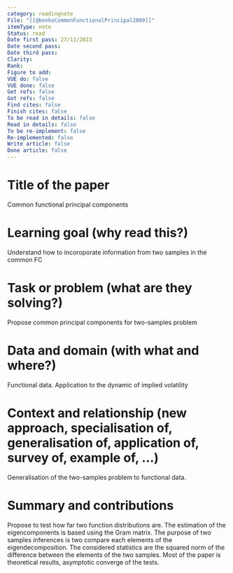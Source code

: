 ```yaml
---
category: readingnote
File: "[[@benkoCommonFunctionalPrincipal2009]]"
itemType: note
Status: read
Date first pass: 27/11/2023
Date second pass: 
Date third pass: 
Clarity: 
Rank: 
Figure to add: 
VUE do: false
VUE done: false
Get refs: false
Got refs: false
Find cites: false
Finish cites: false
To be read in details: false
Read in details: false
To be re-implement: false
Re-implemented: false
Write article: false
Done article: false
---
```

# Title of the paper

Common functional principal components

# Learning goal (why read this?)

Understand how to incoroporate information from two samples in the common FC

# Task or problem (what are they solving?)

Propose common principal components for two-samples problem

# Data and domain (with what and where?)

Functional data. 
Application to the dynamic of implied volatility

# Context and relationship (new approach, specialisation of, generalisation of, application of, survey of, example of, ...)

Generalisation of the two-samples problem to functional data.

# Summary and contributions

Propose to test how far two function distributions are.
The estimation of the eigencomponents is based using the Gram matrix.
The purpose of two samples inferences is two compare each elements of the eigendecomposition. The considered statistics are the squared norm of the difference between the elements of the two samples.
Most of the paper is theoretical results, asymptotic converge of the tests.
